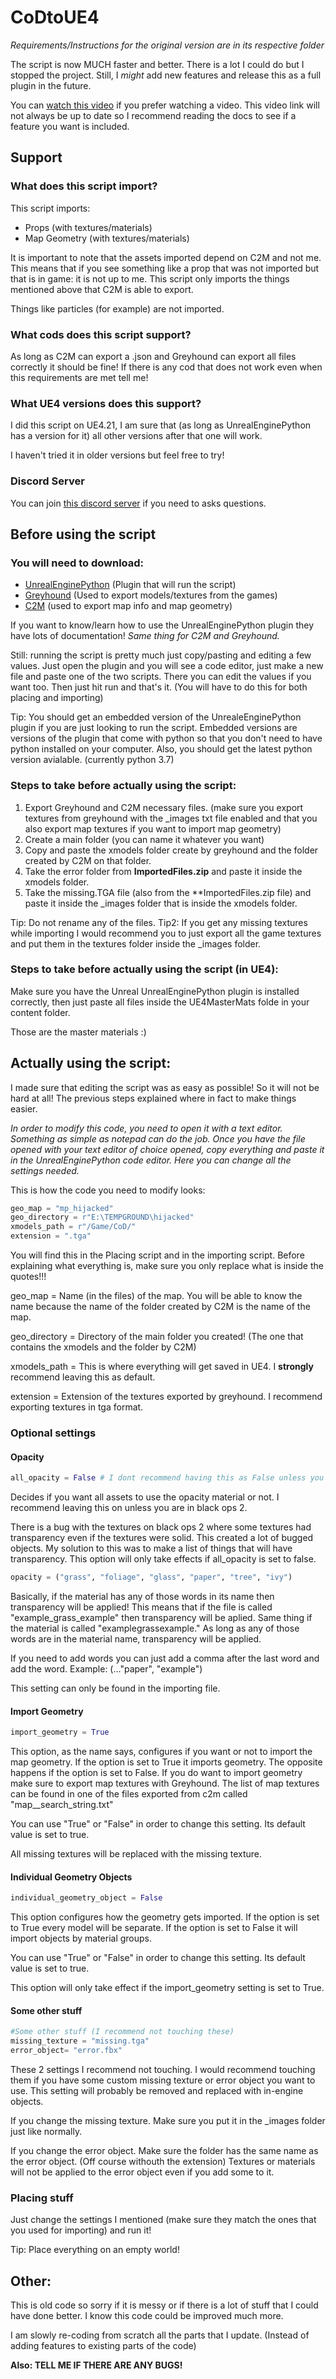 # CoDtoUE4
*Requirements/Instructions for the original version are in its respective folder*

The script is now MUCH faster and better. There is a lot I could do but I stopped the project. Still, I *might* add new features and release this as a full plugin in the future.

You can [watch this video](https://youtu.be/AvXxwxTRKUs) if you prefer watching a video. This video link will not always be up to date so I recommend reading the docs to see if a feature you want is included.

## Support

### What does this script import?

This script imports:
- Props (with textures/materials)
- Map Geometry (with textures/materials)

It is important to note that the assets imported depend on C2M and not me. This means that if you see something like a prop that was not imported but that is in game: it is not up to me. This script only imports the things mentioned above that C2M is able to export.

Things like particles (for example) are not imported.

### What cods does this script support?

As long as C2M can export a .json and Greyhound can export all files correctly it should be fine! If there is any cod that does not work even when this requirements are met tell me!

### What UE4 versions does this support?

I did this script on UE4.21, I am sure that (as long as UnrealEnginePython has a version for it) all other versions after that one will work.

I haven't tried it in older versions but feel free to try!

### Discord Server

You can join [this discord server](https://discord.gg/c3eYJPM) if you need to asks questions.

## Before using the script

### You will need to download:

- [UnrealEnginePython](https://github.com/20tab/UnrealEnginePython) (Plugin that will run the script)
- [Greyhound](https://github.com/Scobalula/Greyhound/releases) (Used to export models/textures from the games)
- [C2M](https://github.com/sheilan102/C2M) (used to export map info and map geometry)

If you want to know/learn how to use the UnrealEnginePython plugin they have lots of documentation! *Same thing for C2M and Greyhound.*

Still: running the script is pretty much just copy/pasting and editing a few values. Just open the plugin and you will see a code editor, just make a new file and paste one of the two scripts. There you can edit the values if you want too. Then just hit run and that's it. (You will have to do this for both placing and importing)

Tip: You should get an embedded version of the UnrealeEnginePython plugin if you are just looking to run the script. Embedded versions are versions of the plugin that come with python so that you don't need to have python installed on your computer. Also, you should get the latest python version avialable. (currently python 3.7)

### Steps to take before actually using the script:

1. Export Greyhound and C2M necessary files. (make sure you export textures from greyhound with the _images txt file enabled and that you also export map textures if you want to import map geometry)
2. Create a main folder (you can name it whatever you want)
3. Copy and paste the xmodels folder create by greyhound and the folder created by C2M on that folder.
4. Take the error folder from **ImportedFiles.zip** and paste it inside the xmodels folder.
5. Take the missing.TGA file (also from the **ImportedFiles.zip file) and paste it inside the _images folder that is inside the xmodels folder.

Tip: Do not rename any of the files.
Tip2: If you get any missing textures while importing I would recommend you to just export all the game textures and put them in the textures folder inside the _images folder.

### Steps to take before actually using the script (in UE4):

Make sure you have the Unreal UnrealEnginePython plugin is installed correctly, then just paste all files inside the UE4MasterMats folde in your content folder.

Those are the master materials :)

## Actually using the script:

I made sure that editing the script was as easy as possible! So it will not be hard at all! The previous steps explained where in fact to make things easier.

*In order to modify this code, you need to open it with a text editor. Something as simple as notepad can do the job. Once you have the file opened with your text editor of choice opened, copy everything and paste it in the UnrealEnginePython code editor. Here you can change all the settings needed.*

This is how the code you need to modify looks:

```python
geo_map = "mp_hijacked"
geo_directory = r"E:\TEMPGROUND\hijacked"
xmodels_path = r"/Game/CoD/"
extension = ".tga"
```

You will find this in the Placing script and in the importing script.
Before explaining what everything is, make sure you only replace what is inside the quotes!!!

geo_map = Name (in the files) of the map. You will be able to know the name because the name of the folder created by C2M is the name of the map.

geo_directory = Directory of the main folder you created! (The one that contains the xmodels and the folder by C2M)

xmodels_path = This is where everything will get saved in UE4. I **strongly** recommend leaving this as default.

extension = Extension of the textures exported by greyhound. I recommend exporting textures in tga format.

### Optional settings

#### Opacity

```python
all_opacity = False # I dont recommend having this as False unless you are in black ops 2.
```

 Decides if you want all assets to use the opacity material or not. I recommend leaving this on unless you are in black ops 2.

There is a bug with the textures on black ops 2 where some textures had transparency even if the textures were solid. This created a lot of bugged objects. My solution to this was to make a list of things that will have transparency. This option will only take effects if all_opacity is set to false.

```python
opacity = ("grass", "foliage", "glass", "paper", "tree", "ivy")
```


Basically, if the material has any of those words in its name then transparency will be applied! This means that if the file is called "example_grass_example" then transparency will be aplied. Same thing if the material is called "examplegrassexample." As long as any of those words are in the material name, transparency will be applied.

If you need to add words you can just add a comma after the last word and add the word. Example: (..."paper", "example")

This setting can only be found in the importing file.

#### Import Geometry

```python
import_geometry = True
````

This option, as the name says, configures if you want or not to import the map geometry. If the option is set to True it imports geometry. The opposite happens if the option is set to False. If you do want to import geometry make sure to export map textures with Greyhound. The list of map textures can be found in one of the files exported from c2m called "map__search_string.txt"

You can use "True" or "False" in order to change this setting. Its default value is set to true.

All missing textures will be replaced with the missing texture.

#### Individual Geometry Objects

```python
individual_geometry_object = False
```

This option configures how the geometry gets imported. If the option is set to True every model will be separate. If the option is set to False it will import objects by material groups.

You can use "True" or "False" in order to change this setting. Its default value is set to true.

This option will only take effect if the import_geometry setting is set to True.

#### Some other stuff

```python
#Some other stuff (I recommend not touching these)
missing_texture = "missing.tga"
error_object= "error.fbx"
```

These 2 settings I recommend not touching. I would recommend touching them if you have some custom missing texture or error object you want to use. This setting will probably be removed and replaced with in-engine objects.

If you change the missing texture. Make sure you put it in the \_images folder just like normally.


If you change the error object. Make sure the folder has the same name as the error object. (Off course withouth the extension) Textures or materials will not be applied to the error object even if you add some to it.

### Placing stuff

Just change the settings I mentioned (make sure they match the ones that you used for importing) and run it!

Tip: Place everything on an empty world!

## Other:

This is old code so sorry if it is messy or if there is a lot of stuff that I could have done better. I know this code could be improved much more. 

I am slowly re-coding from scratch all the parts that I update. (Instead of adding features to existing parts of the code)

**Also: TELL ME IF THERE ARE ANY BUGS!**
